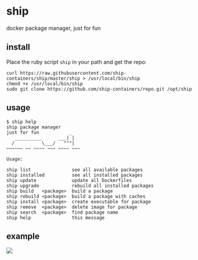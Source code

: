 # ship
docker package manager, just for fun

## install

Place the ruby script `ship` in your path and get the repo:

```
curl https://raw.githubusercontent.com/ship-containers/ship/master/ship > /usr/local/bin/ship
chmod +x /usr/local/bin/ship
sudo git clone https://github.com/ship-containers/repo.git /opt/ship
```

## usage

```
$ ship help
ship package manager
just for fun           _
   __________      ___| |
  /          \___/   """|
~~~~~~ ~~ ~~~~ ~~~ ~~~~ ~~~

Usage:

ship list               see all available packages
ship installed          see all installed packages
ship update             update all Dockerfiles
ship upgrade            rebuild all installed packages
ship build   <package>  build a package
ship rebuild <package>  build a package with caches
ship install <package>  create executable for package
ship remove  <package>  delete image for package
ship search  <package>  find package name
ship help               this message
```

## example

<img src="http://i.imgur.com/0OrZeMC.gif">
